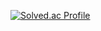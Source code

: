 [![Solved.ac Profile](http://mazassumnida.wtf/api/v2/generate_badge?boj=zmdk1205)](https://solved.ac/zmdk1205/)
